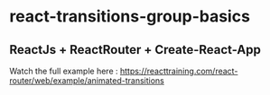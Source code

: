 # react-transitions-group-basics
## ReactJs + ReactRouter + Create-React-App
Watch the full example here : https://reacttraining.com/react-router/web/example/animated-transitions

